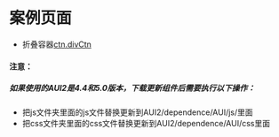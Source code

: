 # 案例页面 
 - 折叠容器[ctn.divCtn](https://www.awebide.com/testCase/#/collapseCtn/Demo/Container/collapseCtn?title=%E6%8A%98%E5%8F%A0%E6%94%B6%E8%B5%B7%E5%AE%B9%E5%99%A8&pageId=collapseCtn)
 
#### 注意：
##### 如果使用的AUI2是4.4和5.0版本，下载更新组件后需要执行以下操作：
- 把js文件夹里面的js文件替换更新到AUI2/dependence/AUI/js/里面
- 把css文件夹里面的css文件替换更新到AUI2/dependence/AUI/css里面